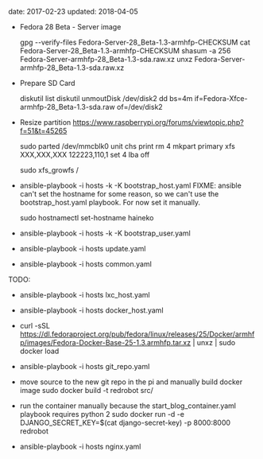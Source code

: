 date: 2017-02-23
updated: 2018-04-05

* Fedora 28 Beta - Server image

    gpg --verify-files Fedora-Server-28_Beta-1.3-armhfp-CHECKSUM
    cat Fedora-Server-28_Beta-1.3-armhfp-CHECKSUM
    shasum -a 256 Fedora-Server-armhfp-28_Beta-1.3-sda.raw.xz
    unxz Fedora-Server-armhfp-28_Beta-1.3-sda.raw.xz

* Prepare SD Card

    diskutil list
    diskutil unmoutDisk /dev/disk2
    dd bs=4m if=Fedora-Xfce-armhfp-28_Beta-1.3-sda.raw of=/dev/disk2

* Resize partition
  https://www.raspberrypi.org/forums/viewtopic.php?f=51&t=45265

    sudo parted /dev/mmcblk0
    unit chs
    print
    rm 4
    mkpart primary xfs XXX,XXX,XXX 122223,110,1
    set 4 lba off

    sudo xfs_growfs /

* ansible-playbook -i hosts -k -K bootstrap_host.yaml
  FIXME: ansible can't set the hostname for some reason, so we can't use
  the bootstrap_host.yaml playbook.  For now set it manually.

    sudo hostnamectl set-hostname haineko

* ansible-playbook -i hosts -k -K bootstrap_user.yaml
* ansible-playbook -i hosts update.yaml
* ansible-playbook -i hosts common.yaml

TODO:

* ansible-playbook -i hosts lxc_host.yaml
* ansible-playbook -i hosts docker_host.yaml
* curl -sSL https://dl.fedoraproject.org/pub/fedora/linux/releases/25/Docker/armhfp/images/Fedora-Docker-Base-25-1.3.armhfp.tar.xz | unxz | sudo docker load
* ansible-playbook -i hosts git_repo.yaml
* move source to the new git repo in the pi and manually build docker image
  sudo docker build -t redrobot src/
* run the container manually because the start_blog_container.yaml playbook requires python 2
  sudo docker run -d -e DJANGO_SECRET_KEY=$(cat django-secret-key) -p 8000:8000 redrobot

* ansible-playbook -i hosts nginx.yaml

